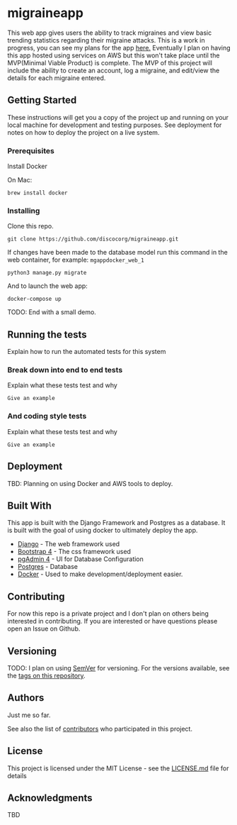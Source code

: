 # migraineapp

This web app gives users the ability to track migraines and view basic trending statistics regarding their migraine attacks. This is a work in progress, you can see my plans for the app [here.](https://trello.com/b/7O7j14Ni/migraine-app) Eventually I plan on having this app hosted using services on AWS but this won't take place until the MVP(Minimal Viable Product) is complete. The MVP of this project will include the ability to create an account, log a migraine, and edit/view the details for each migraine entered. 

## Getting Started

These instructions will get you a copy of the project up and running on your local machine for development and testing purposes. See deployment for notes on how to deploy the project on a live system.

### Prerequisites

Install Docker

On Mac:
```
brew install docker
```

### Installing

Clone this repo. 

```
git clone https://github.com/discocorg/migraineapp.git
```

If changes have been made to the database model run this command in the web container, for example:  `mgappdocker_web_1`

```
python3 manage.py migrate
```

And to launch the web app:

```
docker-compose up
```

TODO: End with a small demo. 

## Running the tests

Explain how to run the automated tests for this system

### Break down into end to end tests

Explain what these tests test and why

```
Give an example
```

### And coding style tests

Explain what these tests test and why

```
Give an example
```

## Deployment

TBD: Planning on using Docker and AWS tools to deploy. 

## Built With
This app is built with the Django Framework and Postgres as a database. It is built with the goal of using docker to ultimately deploy the app. 

* [Django](https://www.djangoproject.com/) - The web framework used
* [Bootstrap 4](https://getbootstrap.com/) - The css framework used
* [pgAdmin 4](https://www.pgadmin.org/) - UI for Database Configuration
* [Postgres](https://www.postgresql.org/) - Database
* [Docker](https://www.docker.com/) - Used to make development/deployment easier.

## Contributing
For now this repo is a private project and I don't plan on others being interested in contributing. If you are interested or have questions please open an Issue on Github. 

## Versioning

TODO: I plan on using [SemVer](http://semver.org/) for versioning. For the versions available, see the [tags on this repository](https://github.com/your/project/tags). 

## Authors

Just me so far. 

See also the list of [contributors](https://github.com/your/project/contributors) who participated in this project.

## License

This project is licensed under the MIT License - see the [LICENSE.md](LICENSE.md) file for details

## Acknowledgments

TBD

